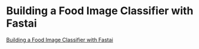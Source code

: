 # Building a Food Image Classifier with Fastai
[Building a Food Image Classifier with Fastai](https://aiwithcloud.com/2022/09/15/building_a_food_image_classifier_with_fastai/)